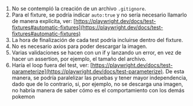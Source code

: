 1. No se contempló la creación de un archivo `.gitignore`.
2. Para el fixture, se podría indicar `auto:true` y no sería necesario llamarlo de manera explícita, ver: [https://playwright.dev/docs/test-fixtures#automatic-fixtures](https://playwright.dev/docs/test-fixtures#automatic-fixtures)
3. La hora de finalización de cada test podría incluirse dentro del fixture.
4. No es necesario axios para poder descargar la imagen.
5. Varias validaciones se hacen con un if y lanzando un error, en vez de hacer un assertion, por ejemplo, el tamaño del archivo.
6. Haría el loop fuera del test, ver: [https://playwright.dev/docs/test-parameterize](https://playwright.dev/docs/test-parameterize). De esta manera, se podría paralelizar las pruebas y tener mayor independencia, dado que de lo contrario, si, por ejemplo, no se descarga una imagen, no habría manera de saber cómo es el comportamiento con los demás pokemon
